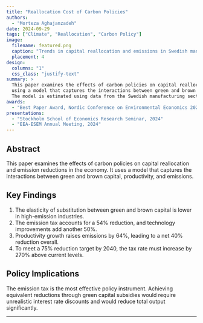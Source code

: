 ```yaml
---
title: "Reallocation Cost of Carbon Policies"
authors:
  - "Morteza Aghajanzadeh"
date: 2024-09-29
tags: ["Climate", "Reallocation", "Carbon Policy"]
image:
  filename: featured.png
  caption: "Trends in capital reallocation and emissions in Swedish manufacturing, 1990–2015"
  placement: 4
design:
  columns: "1"
  css_class: "justify-text"
summary: >
  This paper examines the effects of carbon policies on capital reallocation and emission reductions in the economy,
  using a model that captures the interactions between green and brown capital, productivity, and emissions.
  The model is estimated using data from the Swedish manufacturing sector between 1990 and 2015.
awards:
  - "Best Paper Award, Nordic Conference on Environmental Economics 2024"
presentations:
  - "Stockholm School of Economics Research Seminar, 2024"
  - "EEA-ESEM Annual Meeting, 2024"
---
```

## Abstract
This paper examines the effects of carbon policies on capital reallocation and emission reductions in the economy.
It uses a model that captures the interactions between green and brown capital, productivity, and emissions.

## Key Findings
1. The elasticity of substitution between green and brown capital is lower in high-emission industries.
2. The emission tax accounts for a 54% reduction, and technology improvements add another 50%.
3. Productivity growth raises emissions by 64%, leading to a net 40% reduction overall.
4. To meet a 75% reduction target by 2040, the tax rate must increase by 270% above current levels.

## Policy Implications
The emission tax is the most effective policy instrument. Achieving equivalent reductions through green capital subsidies
would require unrealistic interest rate discounts and would reduce total output significantly.


<!-- # external_link: http://github.com -->



---
